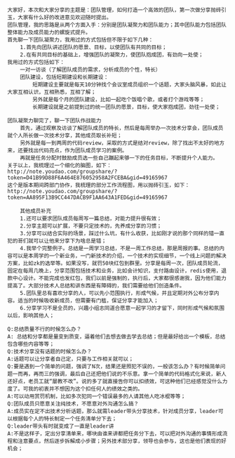 
    大家好，本次和大家分享的主题是：团队管理，如何打造一个高效的团队，第一次做分享抛砖引玉，大家有什么好的改进意见欢迎随时提出。
    团队管理，我的思路是从两个方面入手：分别是团队凝聚力和团队能力；其中团队能力包括团队整体能力及成员能力的螺旋式提升。
    首先聊一下团队凝聚力，我用过的方式包括但不限于如下几种：
        1.首先向团队讲述团队的愿景、目标，以使团队有共同的目标；
        2.在有共同目标的基础上，增强团队的凝聚力，使团队抱成团，有劲向一处使；
    我用过的方式包括如下：
        一对一访谈（了解团队成员的需求，分析成员的个性，特长）
        团队建设，包括短期建设和长期建设：
            短期建设主要就是每天10分钟找个会议室成员组织一个话题，大家头脑风暴，如此让大家互相认识，互相熟悉，互相了解；
            另外就是每个月的团队建设，比如一起吃个饭唱个歌，或者打个游戏等等；   
            长期建设就是之前提到过的统一团队的愿景，目标，使大家抱成团，劲往一处使；
             
    团队凝聚力聊完了，聊一下团队作战能力
        首先，通过观察及访谈了解团队成员的特长，然后是每周举办一次技术分享会，团队成员就个人所长做一次技术分享，其他成员取长补短；
        另外就是每一到两周的代码review，采取的方式是结对review，除了找出不太好的地方来，还要找出代码亮点，作为团队成员学习的案例。
        再就是任务分配时鼓励成员选一些自己蹦起来够一下的任务目标，不断提升个人能力。
    关于以上，我梳理过一个细化的脑图，如下：
    http://note.youdao.com/groupshare/?token=D41B99D88F6A464E876052958A2FCEBA&gid=49165967
    这个是版本期间跨部门协作，我梳理的部分工作流程图，用以抛砖引玉，如下：
    http://note.youdao.com/groupshare/?token=AA895F13B9CC447DACB9F1AA643A1FED&gid=49165967
  
        其他成员补充
        1.还可以要求团队成员每周写一篇总结，对能力提升很有效；
        2.分享主题可以扩展，不要只定技术的，先养成分享的习惯；
        3.分享可以结合实际的场景，踩过什么坑，有什么收获，比如刚才说的那个同样的错一直犯的哥们就可以让他来分享下为啥总是错；
        4.我举个完整例子。总结是一周学习总结，不是一周工作总结，那是周报的事。总结的内容可以是本周学的一个新业务，一门新技术的介绍，一个技术的实现细节，一个线上问题的解决方案，比如zk的选举等。如果没写，就罚50块红包到群里。分享是每周一次，团队成员轮流，固定在每周几晚上，分享范围包括技术和业务，比如会计知识，支付路由设计，redis使用，退款中心设计。不能完成也发红包，我们以前是强制的，执行后，大家都很感谢我，因为他们能力提高了。大部分技术人总结和讲东西是有障碍的，我们需要给他们创造条件。
        5.团队里总有喜欢分享的人，可以先小范围执行，形成气候，并且定期对外公布分享内容。适当的时候吸收新成员，但需要有门槛，保证分享才能加入；
        6.分享学习不是全员的，兴趣小组志同道合愿意一起学习的才留下，同时形成气候和氛围以后，影响其他人；
        
    Q:总结质量不行的时候怎么办？
    A: 总结和分享都是量变到质变，逼着他们去想去做去学去总结；但是最好给出一个模板，总结包含哪些内容等等；
    Q:技术分享没有话题的时候怎么办？
    A:话题可以让分享者自己定，只要与工作相关就可以；
    Q:要是遇到一个简单的问题，强调了N次，结果还是照犯不误的，一般该怎么办？有时候简单问题一而再，再而三的强调，最后自己还把他们说的不乐意。拿一个简单的代码格式化来说，新人还好点，老员工就“屡教不改”。说的多了就直接告你可以扣绩效，可这种他们已经感觉没什么力度了。可我的初衷并不想因为这个扣任何人的绩效之类的。
    A:可以动用赏罚机制，比如多次犯同一个错误最多的人请其他人吃冰棍等等；
    Q:团队成员只愿意关注纯技术，不愿意对外沟通怎么搞？
    A:成员实在定不出技术分析话题，那么就需leader带头分享技术，针对成员分享，leader可以根据每个人的特长制定一个任务清单分下去；
    Q:leader带头有时就变成了一直是leader讲
    A:不是这样子，定出分享清单来，哪块由谁来讲都把任务分下去，可以把对外沟通的事情形成流程和注意要点，然后逐步拆解成小步骤；另外技术部分享，领导也会参与，这也是他们表现的好机会；

        
        
        
    



